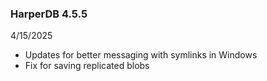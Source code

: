 ### HarperDB 4.5.5
4/15/2025

* Updates for better messaging with symlinks in Windows
* Fix for saving replicated blobs